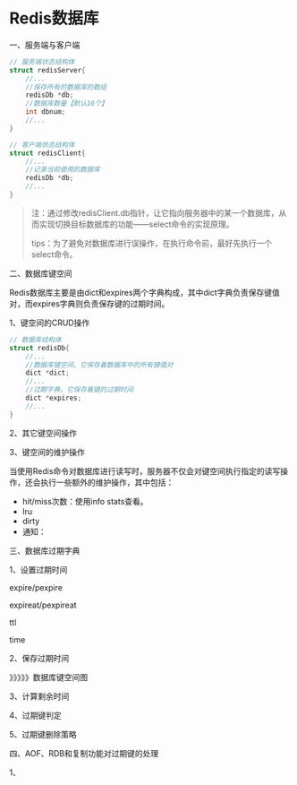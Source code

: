 # Redis数据库

一、服务端与客户端

```c
// 服务端状态结构体
struct redisServer{
    //...
    //保存所有的数据库的数组
    redisDb *db;
    //数据库数量【默认16个】
    int dbnum; 
    //...
}

// 客户端状态结构体
struct redisClient{
    //...
    //记录当前使用的数据库
    redisDb *db;
    //...
}
```

> 注：通过修改redisClient.db指针，让它指向服务器中的某一个数据库，从而实现切换目标数据库的功能——select命令的实现原理。
>
> tips：为了避免对数据库进行误操作，在执行命令前，最好先执行一个select命令。

二、数据库键空间

Redis数据库主要是由dict和expires两个字典构成，其中dict字典负责保存键值对，而expires字典则负责保存键的过期时间。

1、键空间的CRUD操作

```c
// 数据库结构体
struct redisDb{
    //...
    //数据库键空间，它保存着数据库中的所有键值对
    dict *dict;
    //...
    //过期字典，它保存着键的过期时间
    dict *expires;
    //...
}


```



2、其它键空间操作



3、键空间的维护操作

当使用Redis命令对数据库进行读写时，服务器不仅会对键空间执行指定的读写操作，还会执行一些额外的维护操作，其中包括：

- hit/miss次数：使用info stats查看。
- lru
- dirty
- 通知：



三、数据库过期字典

1、设置过期时间

expire/pexpire

expireat/pexpireat

ttl

time

2、保存过期时间

》》》》》数据库键空间图

3、计算剩余时间

4、过期键判定

5、过期键删除策略



四、AOF、RDB和复制功能对过期键的处理

1、